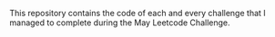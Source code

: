This repository contains the code of each and every challenge that I managed to complete during the May Leetcode Challenge.

